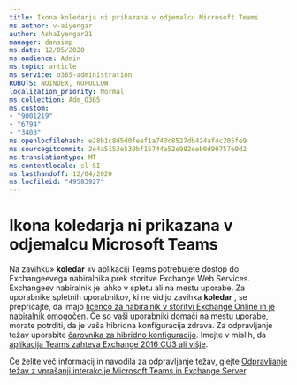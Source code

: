 ```yaml
---
title: Ikona koledarja ni prikazana v odjemalcu Microsoft Teams
ms.author: v-aiyengar
author: AshaIyengar21
manager: dansimp
ms.date: 12/05/2020
ms.audience: Admin
ms.topic: article
ms.service: o365-administration
ROBOTS: NOINDEX, NOFOLLOW
localization_priority: Normal
ms.collection: Adm_O365
ms.custom:
- "9001219"
- "6794"
- "3403"
ms.openlocfilehash: e28b1c8d5d0feef1a743c8527db424af4c205fe9
ms.sourcegitcommit: 2e4a5153e530bf15744a52e982eeb0d99757e9d2
ms.translationtype: MT
ms.contentlocale: sl-SI
ms.lasthandoff: 12/04/2020
ms.locfileid: "49583927"
---
```

# <a name="calendar-icon-isnt-showing-in-microsoft-teams-client"></a>Ikona koledarja ni prikazana v odjemalcu Microsoft Teams

Na zavihku» **koledar** «v aplikaciji Teams potrebujete dostop do Exchangeevega nabiralnika prek storitve Exchange Web Services. Exchangeev nabiralnik je lahko v spletu ali na mestu uporabe. Za uporabnike spletnih uporabnikov, ki ne vidijo zavihka **koledar** , se prepričajte, da imajo [licenco za nabiralnik v storitvi Exchange Online in je nabiralnik omogočen](https://docs.microsoft.com/exchange/recipients-in-exchange-online/create-user-mailboxes). Če so vaši uporabniki domači na mestu uporabe, morate potrditi, da je vaša hibridna konfiguracija zdrava. Za odpravljanje težav uporabite [čarovnika za hibridno konfiguracijo](https://docs.microsoft.com/exchange/hybrid-deployment/hybrid-agent). Imejte v mislih, da [aplikacija Teams zahteva Exchange 2016 CU3 ali višje](https://docs.microsoft.com/microsoftteams/exchange-teams-interact).

Če želite več informacij in navodila za odpravljanje težav, glejte [Odpravljanje težav z vprašanji interakcije Microsoft Teams in Exchange Server](https://docs.microsoft.com/microsoftteams/troubleshoot/known-issues/teams-exchange-interaction-issue).
